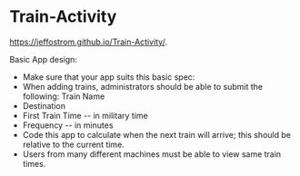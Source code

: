 # Train-Activity

https://jeffostrom.github.io/Train-Activity/.

Basic App design: 

- Make sure that your app suits this basic spec:
- When adding trains, administrators should be able to submit the following:
  Train Name
- Destination
- First Train Time -- in military time
- Frequency -- in minutes
- Code this app to calculate when the next train will arrive; this should be 	
  relative to the current time.
- Users from many different machines must be able to view same train times.